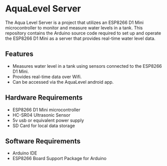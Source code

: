# AquaLevel Server

The Aqua Level Server is a project that utilizes an ESP8266 D1 Mini microcontroller to monitor and measure water levels in a tank. This repository contains the Arduino source code required to set up and operate the ESP8266 D1 Mini as a server that provides real-time water level data.

## Features

- Measures water level in a tank using sensors connected to the ESP8266 D1 Mini.
- Provides real-time data over Wifi.
- Can be accessed via the AquaLevel android app.

## Hardware Requirements

- ESP8266 D1 Mini microcontroller
- HC-SR04 Ultrasonic Sensor
- 5v usb or equivalent power supply
- SD Card for local data storage

## Software Requirements

- Arduino IDE
- ESP8266 Board Support Package for Arduino
